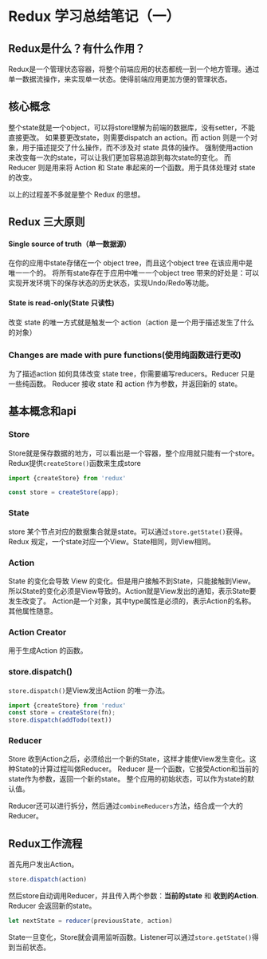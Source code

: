 # Redux 学习总结笔记（一）
## Redux是什么？有什么作用？
Redux是一个管理状态容器，将整个前端应用的状态都统一到一个地方管理。通过单一数据流操作，来实现单一状态。使得前端应用更加方便的管理状态。
## 核心概念
整个state就是一个object，可以将store理解为前端的数据库，没有setter，不能直接更改。
如果要更改state，则需要dispatch an action。而 action 则是一个对象，用于描述提交了什么操作，而不涉及对 state 具体的操作。
强制使用action来改变每一次的state，可以让我们更加容易追踪到每次state的变化。
而 Reducer 则是用来将 Action 和 State 串起来的一个函数。用于具体处理对 state 的改变。

以上的过程差不多就是整个 Redux 的思想。

## Redux 三大原则
#### Single source of truth（单一数据源）
在你的应用中state存储在一个 object tree，而且这个object tree 在该应用中是唯一一个的。
将所有state存在于应用中唯一一个object tree 带来的好处是：可以实现开发环境下的保存状态的历史状态，实现Undo/Redo等功能。
#### State is read-only(State 只读性)
改变 state 的唯一方式就是触发一个 action（action 是一个用于描述发生了什么的对象）
### Changes are made with pure functions(使用纯函数进行更改)
为了描述action 如何具体改变 state tree，你需要编写reducers。Reducer 只是一些纯函数。
Reducer 接收 state 和 action 作为参数，并返回新的 state。


## 基本概念和api
### Store
Store就是保存数据的地方，可以看出是一个容器，整个应用就只能有一个store。Redux提供`createStore()`函数来生成store
```javascript
import {createStore} from 'redux'

const store = createStore(app);
```
### State
store 某个节点对应的数据集合就是state。可以通过`store.getState()`获得。
Redux 规定，一个state对应一个View。State相同，则View相同。

### Action
State 的变化会导致 View 的变化。但是用户接触不到State，只能接触到View。所以State的变化必须是View导致的。Action就是View发出的通知，表示State要发生改变了。
Action是一个对象，其中type属性是必须的，表示Action的名称。其他属性随意。
### Action Creator
用于生成Action 的函数。

### store.dispatch()
`store.dispatch()`是View发出Actiion 的唯一办法。
```javascript
import {createStore} from 'redux'
const store = createStore(fn);
store.dispatch(addTodo(text))
```

### Reducer
Store 收到Action之后，必须给出一个新的State，这样才能使View发生变化。这种State的计算过程叫做Reducer。
Reducer 是一个函数，它接受Action和当前的state作为参数，返回一个新的state。
整个应用的初始状态，可以作为state的默认值。

Reducer还可以进行拆分，然后通过`combineReducers`方法，结合成一个大的Reducer。

## Redux工作流程
首先用户发出Action。
```javascript
store.dispatch(action)
```
然后store自动调用Reducer，并且传入两个参数：**当前的state** 和 **收到的Action**. Reducer 会返回新的state。
```javascript
let nextState = reducer(previousState, action)
```
State一旦变化，Store就会调用监听函数。Listener可以通过`store.getState()`得到当前状态。
